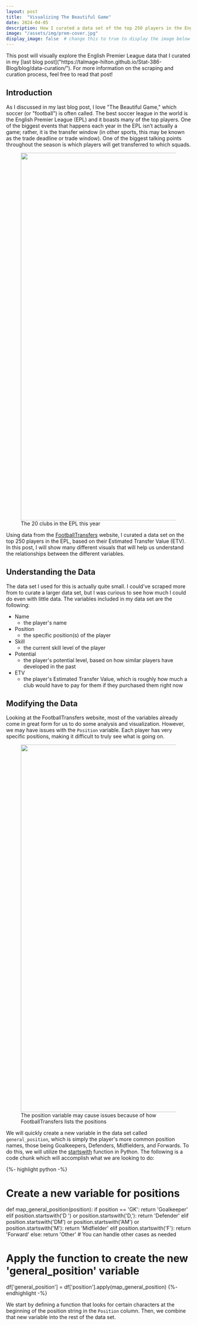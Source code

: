```yaml
---
layout: post
title:  "Visualizing The Beautiful Game"
date: 2024-04-05
description: How I curated a data set of the top 250 players in the English Premier League
image: "/assets/img/prem-cover.jpg"
display_image: false  # change this to true to display the image below the banner 
---
```

<p class="intro"><span class="dropcap">T</span>his post will visually explore the English Premier League data that I curated in my [last blog post]("https://talmage-hilton.github.io/Stat-386-Blog/blog/data-curation/"). For more information on the scraping and curation process, feel free to read that post!</p>


## Introduction

As I discussed in my last blog post, I love "The Beautiful Game," which soccer (or "football") is often called. The best soccer league in the world is the English Premier League (EPL) and it boasts many of the top players. One of the biggest events that happens each year in the EPL isn’t actually a game; rather, it is the transfer window (in other sports, this may be known as the trade deadline or trade window). One of the biggest talking points throughout the season is which players will get transferred to which squads.

<figure>
	<img src="{{site.url}}/{{site.baseurl}}/assets/img/epl-teams.jpg" alt="" style="width: 1000px; height=auto;"> 
	<figcaption>The 20 clubs in the EPL this year</figcaption>
</figure>

Using data from the [FootballTransfers](https://www.footballtransfers.com/us) website, I curated a data set on the top 250 players in the EPL, based on their Estimated Transfer Value (ETV). In this post, I will show many different visuals that will help us understand the relationships between the different variables.


## Understanding the Data

The data set I used for this is actually quite small. I could've scraped more from to curate a larger data set, but I was curious to see how much I could do even with little data. The variables included in my data set are the following:

* Name
    * the player's name
* Position
    * the specific position(s) of the player
* Skill
    * the current skill level of the player
* Potential
    * the player's potential level, based on how similar players have developed in the past
* ETV
    * the player's Estimated Transfer Value, which is roughly how much a club would have to pay for them if they purchased them right now


## Modifying the Data

Looking at the FootballTransfers website, most of the variables already come in great form for us to do some analysis and visualization. However, we may have issues with the `Position` variable. Each player has very specific positions, making it difficult to truly see what is going on.

<figure>
	<img src="{{site.url}}/{{site.baseurl}}/assets/img/prem-players.jpg" alt="" style="width: 1000px; height=auto;"> 
	<figcaption>The position variable may cause issues because of how FootballTransfers lists the positions</figcaption>
</figure>

We will quickly create a new variable in the data set called `general_position`, which is simply the player's more common position names, those being Goalkeepers, Defenders, Midfielders, and Forwards. To do this, we will utilize the [startswith]("https://www.w3schools.com/python/ref_string_startswith.asp") function in Python. The following is a code chunk which will accomplish what we are looking to do:

{%- highlight python -%}
# Create a new variable for positions
def map_general_position(position):
    if position == 'GK':
        return 'Goalkeeper'
    elif position.startswith('D ') or position.startswith('D,'):
        return 'Defender'
    elif position.startswith('DM') or position.startswith('AM') or position.startswith('M'):
        return 'Midfielder'
    elif position.startswith('F'):
        return 'Forward'
    else:
        return 'Other'  # You can handle other cases as needed

# Apply the function to create the new 'general_position' variable
df['general_position'] = df['position'].apply(map_general_position)
{%- endhighlight -%}

We start by defining a function that looks for certain characters at the beginning of the position string in the `Position` column. Then, we combine that new variable into the rest of the data set. 